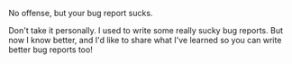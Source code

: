No offense, but your bug report sucks. 

Don't take it personally. I used to write some really sucky bug reports. But now I know better, and I'd like to share what I've learned so you can write better bug reports too!